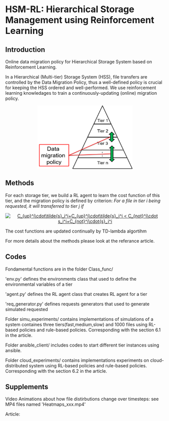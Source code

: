 # HSM-RL: Hierarchical Storage Management using Reinforcement Learning

## Introduction

Online data migration policy for Hierarchical Storage System based on Reinforcement Learning. 

In a Hierarchical (Multi-tier) Storage System (HSS), file transfers are controlled by the Data Migration Policy, thus a well-defined policy is crucial for keeping the HSS ordered and well-performed. We use reinforcement learning knowledages to train a continuously-updating (online) migration policy.

<div  align="center">
<img src="https://github.com/JSFRi/HSM-RL/blob/main/HSS.png" width = "300" height = "200" alt="HSS" />
</div>

## Methods

For each storage tier, we build a RL agent to learn the cost function of this tier, and the migration policy is defined by criterion: *For a file in tier i being requested, it will transferred to tier j if* 

<div  align="center">
<a href="https://www.codecogs.com/eqnedit.php?latex=C_{up}^i\cdot\tilde{s}_i^i&plus;C_{up}^j\cdot\tilde{s}_j^i&space;<&space;C_{not}^i\cdot&space;s_i^i&plus;C_{not}^j\cdot{s}_j^i" target="_blank"><img src="https://latex.codecogs.com/gif.latex?C_{up}^i\cdot\tilde{s}_i^i&plus;C_{up}^j\cdot\tilde{s}_j^i&space;<&space;C_{not}^i\cdot&space;s_i^i&plus;C_{not}^j\cdot{s}_j^i" title="C_{up}^i\cdot\tilde{s}_i^i+C_{up}^j\cdot\tilde{s}_j^i < C_{not}^i\cdot s_i^i+C_{not}^j\cdot{s}_j^i" /></a>
</div>

The cost functions are updated continually by TD-lambda algortihm

For more details about the methods please look at the referance article.


## Codes

Fondamental functions are in the folder Class_func/

'env.py' defines the environments class that used to define the environmental variables of a tier

'agent.py' defines the RL agent class that creates RL agent for a tier

'req_generator.py' defines requests generators that used to generate simulated requested

Folder simu_experiments/ contains implementations of simulations of a system containes three tiers(fast,medium,slow) and 1000 files using RL-based policies and rule-based policies. Corresponding with the section 6.1 in the article.

Folder ansible_client/ includes codes to start different tier instances using ansible.

Folder cloud_experiments/ contains implementations experiments on cloud-distributed system using RL-based policies and rule-based policies. Corresponding with the section 6.2 in the article.

## Supplements
Video Animations about how file distirbutions change over timesteps: see MP4 files named 'Heatmaps_xxx.mp4'

Article: 

